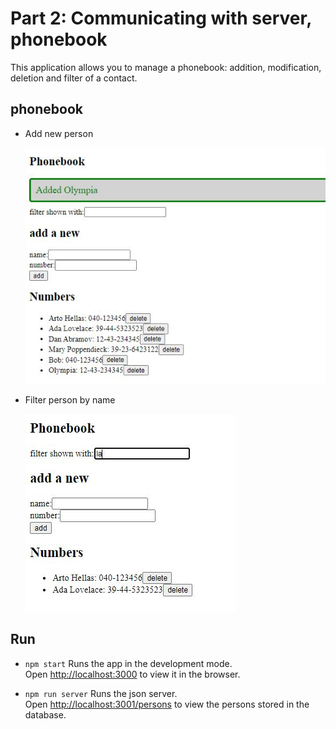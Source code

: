 # Part 2: Communicating with server, phonebook

This application allows you to manage a phonebook: addition, modification, deletion and filter of a contact.

## phonebook

- Add new person

    ![](/part2/images/P2_EX_phonebook.JPG)

- Filter person by name

    ![](/part2/images/P2_EX_phonebook1.JPG)

## Run 
- `npm start`
Runs the app in the development mode.<br />
Open [http://localhost:3000](http://localhost:3000) to view it in the browser.

- `npm run server`
Runs the json server.<br />
Open [http://localhost:3001/persons](http://localhost:3001/persons) to view the persons stored in the database.

